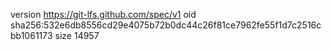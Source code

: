 version https://git-lfs.github.com/spec/v1
oid sha256:532e6db8556cd29e4075b72b0dc44c26f81ce7962fe55f1d7c2516cbb1061173
size 14957
